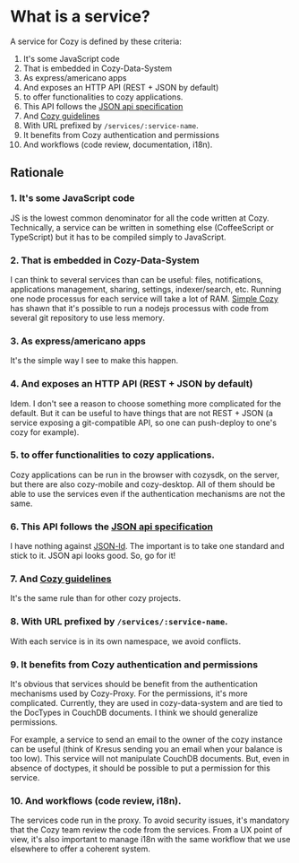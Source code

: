 What is a service?
==================

A service for Cozy is defined by these criteria:

1. It's some JavaScript code
2. That is embedded in Cozy-Data-System
3. As express/americano apps
4. And exposes an HTTP API (REST + JSON by default)
5. to offer functionalities to cozy applications.
6. This API follows the [JSON api specification](http://jsonapi.org/)
7. And [Cozy guidelines](https://cozy.github.io/cozy-guidelines/)
8. With URL prefixed by `/services/:service-name`.
9. It benefits from Cozy authentication and permissions
10. And workflows (code review, documentation, i18n).


Rationale
---------

### 1. It's some JavaScript code

JS is the lowest common denominator for all the code written at Cozy.
Technically, a service can be written in something else (CoffeeScript or
TypeScript) but it has to be compiled simply to JavaScript.

### 2. That is embedded in Cozy-Data-System

I can think to several services than can be useful: files, notifications,
applications management, sharing, settings, indexer/search, etc.
Running one node processus for each service will take a lot of RAM.
[Simple Cozy](https://github.com/cozy/simple-cozy) has shawn that it's
possible to run a nodejs processus with code from several git repository to
use less memory.

### 3. As express/americano apps

It's the simple way I see to make this happen.

### 4. And exposes an HTTP API (REST + JSON by default)

Idem. I don't see a reason to choose something more complicated for the
default. But it can be useful to have things that are not REST + JSON
(a service exposing a git-compatible API, so one can push-deploy to one's cozy
for example).

### 5. to offer functionalities to cozy applications.

Cozy applications can be run in the browser with cozysdk, on the server,
but there are also cozy-mobile and cozy-desktop. All of them should be able to
use the services even if the authentication mechanisms are not the same.

### 6. This API follows the [JSON api specification](http://jsonapi.org/)

I have nothing against [JSON-ld](http://json-ld.org/). The important is to
take one standard and stick to it. JSON api looks good. So, go for it!

### 7. And [Cozy guidelines](https://cozy.github.io/cozy-guidelines/)

It's the same rule than for other cozy projects.

### 8. With URL prefixed by `/services/:service-name`.

With each service is in its own namespace, we avoid conflicts.

### 9. It benefits from Cozy authentication and permissions

It's obvious that services should be benefit from the authentication
mechanisms used by Cozy-Proxy. For the permissions, it's more complicated.
Currently, they are used in cozy-data-system and are tied to the DocTypes in
CouchDB documents. I think we should generalize permissions.

For example, a service to send an email to the owner of the cozy instance can
be useful (think of Kresus sending you an email when your balance is too low).
This service will not manipulate CouchDB documents. But, even in absence of
doctypes, it should be possible to put a permission for this service.

### 10. And workflows (code review, i18n).

The services code run in the proxy. To avoid security issues, it's mandatory
that the Cozy team review the code from the services. From a UX point of view,
it's also important to manage i18n with the same workflow that we use
elsewhere to offer a coherent system.
